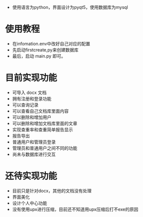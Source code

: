 * 使用语言为python，界面设计为pyqt5，使用数据库为mysql
# 使用教程
* 在infomation.env中改好自己对应的配置
* 先启动firstcreate,py来创建数据库
* 最后，启动 main.py 即可。


# 目前实现功能
* 可导入 docx 文档
* 拥有注册和登录功能
* 可以查询记录
* 可以查看自己文档库里面内容
* 可以删除和增加用户
* 可以删除和增加文档库里面的文章
* 实现查重率和查重简单报告显示
* 报告导出
* 普通用户和管理员登录
* 管理员和普通用户之间不同的功能
* 尚未与数据库进行交互
# 还待实现功能
* 目前只是针对docx，其他的文档没有处理
* 界面美化
* 设计个人中心功能
* 没有使用upx进行压缩，目前还不知道用upx压缩后打不exe的原因





